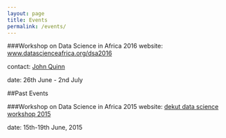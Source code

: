 ```yaml
---
layout: page
title: Events
permalink: /events/
---
```


###Workshop on Data Science in Africa 2016
website: <a href="http://www.datascienceafrica.org/dsa2016/">www.datascienceafrica.org/dsa2016</a>

contact: <a href="mailto:jquinn@cit.ac.ug">John Quinn</a>

date: 26th June - 2nd July

##Past Events

###Workshop on Data Science in Africa 2015
website: [dekut data science workshop 2015](https://sites.google.com/site/dekutdatascienceworkshop2015/)

date: 15th-19th June, 2015
